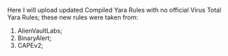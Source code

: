 Here I will upload updated Compiled Yara Rules with no official Virus Total Yara Rules; these new rules were taken from:
1. AlienVaultLabs;
2. BinaryAlert;
3. CAPEv2;
